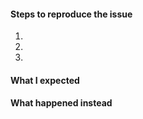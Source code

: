 <!-- Thanks for contributing to Jetpack! Pick a clear title ("Sharing: add new Facebook button") and proceed. -->

#### Steps to reproduce the issue

1.
2.
3.

#### What I expected

#### What happened instead

<!--
PLEASE NOTE
- These comments won't show up when you submit the issue.
- Everything is optional, but try to add as many details as possible.
- If requesting a new feature, explain why you'd like to see it added.
- This issue tracker is not for support. If you have questions about Jetpack, you can [start a new thread in the Jetpack support forums](https://wordpress.org/support/plugin/jetpack#new-post), or [send us an email](http://jetpack.com/contact-support/).
- Do not report potential security vulnerabilities here. For responsible disclosure of security issues and to be eligible for our bug bounty program, please submit your report via [the HackerOne portal](https://hackerone.com/automattic).

If requesting a new feature, explain why you'd like to see it added.
-->
